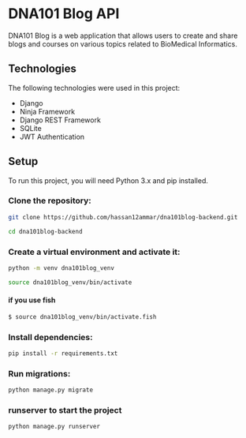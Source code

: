 # DNA101 Blog API
DNA101 Blog is a web application that allows users to create and share blogs and courses on various topics related to BioMedical Informatics.

## Technologies
The following technologies were used in this project:

* Django
* Ninja Framework
* Django REST Framework
* SQLite
* JWT Authentication

## Setup

To run this project, you will need Python 3.x and pip installed.

### Clone the repository:

```sh
git clone https://github.com/hassan12ammar/dna101blog-backend.git
```

```sh
cd dna101blog-backend
```

### Create a virtual environment and activate it:

```sh
python -m venv dna101blog_venv
```

```sh
source dna101blog_venv/bin/activate
```

#### if you use **fish**

```sh
$ source dna101blog_venv/bin/activate.fish
```

### Install dependencies:

```sh
pip install -r requirements.txt
```

### Run migrations:

```sh
python manage.py migrate
```

### runserver to start the project

```sh
python manage.py runserver
```


